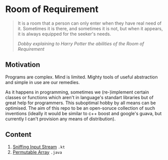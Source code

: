 # Room of Requirement

>It is a room that a person can only enter when they have real need of it. Sometimes it is there, and sometimes it is not, but when it appears, it is always equipped for the seeker's needs.
>
>*Dobby explaining to Harry Potter the abilities of the Room of Requirement*

## Motivation
Programs are complex. Mind is limited. Mighty tools of useful abstraction and simple in use are our remedies.

As it happens in programming, sometimes we (re-)implement certain classes or functions which aren't in language's standart libraries but of great help for programmers. This suboptimal hobby by all means can be optimised. The aim of this repo to be an open-soruce collection of such inventions (ideally it would be similar to c++ boost and google's guava, but currently I can't provision any means of distribution).


## Content
1. [Sniffing Input Stream](https://github.com/voytovichs/room-of-requirement/blob/master/doc/io/SniffingStreams.md) `.kt`
2. [Permutable Array](https://github.com/voytovichs/room-of-requirement/blob/master/doc/datastructures/PermutableArray.md) `.java`
